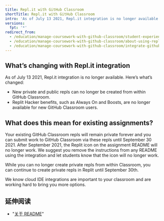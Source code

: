 ```yaml
---
title: Repl.it with GitHub Classroom
shortTitle: Repl.it with GitHub Classroom
intro: 'As of July 13 2021, Repl.it integration is no longer available in {% data variables.product.prodname_classroom %}.'
versions:
  fpt: '*'
redirect_from:
  - /education/manage-coursework-with-github-classroom/student-experience-replit
  - /education/manage-coursework-with-github-classroom/about-using-replit-with-github-classroom
  - /education/manage-coursework-with-github-classroom/integrate-github-classroom-with-an-ide/about-using-replit-with-github-classroom
---
```


## What’s changing with Repl.it integration

As of July 13 2021, Repl.it integration is no longer available. Here’s what’s changed:

- New private and public repls can no longer be created from within GitHub Classroom.
- Replit Hacker benefits, such as Always On and Boosts, are no longer available for new GitHub Classroom users.

## What does this mean for existing assignments?
Your existing GitHub Classroom repls will remain private forever and you can submit work to GitHub Classroom via these repls until September 30 2021. After September 2021, the Replit icon on the assignment README will no longer work. We suggest you remove the instructions from any README using the integration and let students know that the icon will no longer work.

While you can no longer create private repls from within Classroom, you can continue to create private repls in Replit until September 30th.

We know cloud IDE integrations are important to your classroom and are working hard to bring you more options.

## 延伸阅读

- "[关于 README](/github/creating-cloning-and-archiving-repositories/about-readmes)"

